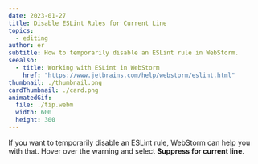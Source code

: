 ```yaml
---
date: 2023-01-27
title: Disable ESLint Rules for Current Line
topics:
  - editing
author: er
subtitle: How to temporarily disable an ESLint rule in WebStorm.
seealso:
  - title: Working with ESLint in WebStorm
    href: "https://www.jetbrains.com/help/webstorm/eslint.html"
thumbnail: ./thumbnail.png
cardThumbnail: ./card.png
animatedGif:
  file: ./tip.webm
  width: 600
  height: 300
---
```


If you want to temporarily disable an ESLint rule, WebStorm can help you with that. Hover over the warning and select **Suppress for current line**.
